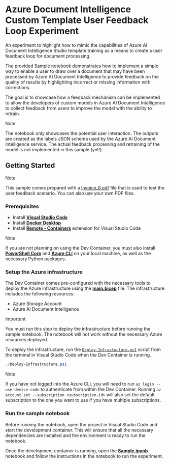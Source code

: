 # Azure Document Intelligence Custom Template User Feedback Loop Experiment

An experiment to highlight how to mimic the capabilities of Azure AI Document Intelligence Studio template training as a means to create a user feedback loop for document processing.

The provided Sample notebook demonstrates how to implement a simple way to enable a user to draw over a document that may have been processed by Azure AI Document Intelligence to provide feedback on the quality of results by highlighting incorrect or missing information with corrections. 

The goal is to showcase how a feedback mechanism can be implemented to allow the developers of custom models in Azure AI Document Intelligence to collect feedback from users to improve the model with the ability to retrain.

> [!NOTE]
> The notebook only showcases the potential user interaction. The outputs are created as the labels JSON schema used by the Azure AI Document Intelligence service. The actual feedback processing and retraining of the model is not implemented in this sample (yet!).

## Getting Started

> [!NOTE]
> This sample comes prepared with a [Invoice_6.pdf](./pdfs/Invoice_6.pdf) file that is used to test the user feedback scenario. You can also use your own PDF files.

### Prerequisites

- Install [**Visual Studio Code**](https://code.visualstudio.com/download)
- Install [**Docker Desktop**](https://www.docker.com/products/docker-desktop)
- Install [**Remote - Containers**](https://marketplace.visualstudio.com/items?itemName=ms-vscode-remote.remote-containers) extension for Visual Studio Code

> [!NOTE]
> If you are not planning on using the Dev Container, you must also install [**PowerShell Core**](https://docs.microsoft.com/en-us/powershell/scripting/install/installing-powershell) and [**Azure CLI**](https://docs.microsoft.com/en-us/cli/azure/install-azure-cli) on your local machine, as well as the necessary Python packages.

### Setup the Azure infrastructure

The Dev Container comes pre-configured with the necessary tools to deploy the Azure infrastructure using the [**main.bicep**](./infra/main.bicep) file. The infrastructure includes the following resources:

- Azure Storage Account
- Azure AI Document Intelligence

> [!IMPORTANT]
> You must run this step to deploy the infrastructure before running the sample notebook. The notebook will not work without the necessary Azure resources deployed.

To deploy the infrastructure, run the [`Deploy-Infrastucture.ps1`](./Deploy-Infrastructure.ps1) script from the terminal in Visual Studio Code when the Dev Container is running.

```powershell
./Deploy-Infrastructure.ps1
```

> [!NOTE]
> If you have not logged into the Azure CLI, you will need to run `az login --use-device-code` to authenticate from within the Dev Container. Running `az account set --subscription <subscription-id>` will also set the default subscription to the one you want to use if you have multiple subscriptions.

### Run the sample notebook

Before running the notebook, open the project in Visual Studio Code and start the development container. This will ensure that all the necessary dependencies are installed and the environment is ready to run the notebook.

Once the development container is running, open the [**Sample.ipynb**](./Sample.ipynb) notebook and follow the instructions in the notebook to run the experiment.
